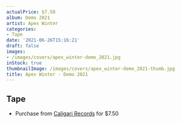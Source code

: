 ```yaml
---
actualPrice: $7.50
album: Demo 2021
artist: Apex Winter
categories:
- Tape
date: '2021-06-26T15:16:21'
draft: false
images:
- /images/covers/apex_winter-demo_2021.jpg
inStock: true
thumbnailImage: /images/covers/apex_winter-demo_2021-thumb.jpg
title: Apex Winter - Demo 2021
---
```


## Tape
* Purchase from [Caligari Records](https://caligarirecords.storenvy.com/products/32149879-apex-winter-demo-2021) for $7.50
